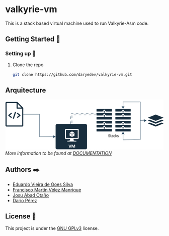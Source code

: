 # valkyrie-vm

This is a stack based virtual machine used to run Valkyrie-Asm code.

## Getting Started 🚀

<!-- ### Pre-requisites 📋 -->

### Setting up 🔧

1. Clone the repo
   ```sh
   git clone https://github.com/daryedev/valkyrie-vm.git
   ```

<!-- ## Built with 🛠️ -->

## Arquitecture

![arquitectura_sistema](./docs/imgs/arquitectura_sistema.drawio.png)
*More information to be found at [DOCUMENTATION](./docs/DOCUMENTATION.md)*

## Authors ✒️

- [Eduardo Vieira de Goes Silva](https://github.com/BoolachA)
- [Francisco Martín Vélez Manrique](https://github.com/fram446742)
- [Josu Abad Otaño](https://github.com/josuabad)
- [Darío Pérez](https://github.com/DaryeDev)

## License 📄

This project is under the [GNU GPLv3](LICENSE) license.
